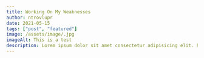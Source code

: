 ```yaml
---
title: Working On My Weaknesses
author: ntrovlupr
date: 2021-05-15
tags: ["post", "featured"]
image: /assets/image/.jpg
imageAlt: This is a test
description: Lorem ipsum dolor sit amet consectetur adipisicing elit. Perferendis accusantium sit illo neque rem omnis quaerat, nam similique vitae delectus ad magni vel quo maxime, magnam placeat. Reprehenderit, distinctio aliquam?
---
```



